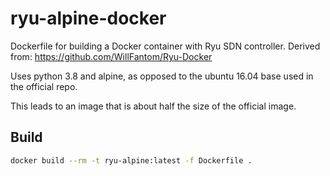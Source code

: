 # ryu-alpine-docker

Dockerfile for building a Docker container with Ryu SDN controller.
Derived from: https://github.com/WillFantom/Ryu-Docker

Uses python 3.8 and alpine, as opposed to the ubuntu 16.04 base used in the official repo.

This leads to an image that is about half the size of the official image.

## Build

```bash
docker build --rm -t ryu-alpine:latest -f Dockerfile .
```


